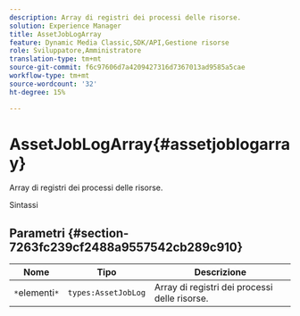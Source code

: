 ```yaml
---
description: Array di registri dei processi delle risorse.
solution: Experience Manager
title: AssetJobLogArray
feature: Dynamic Media Classic,SDK/API,Gestione risorse
role: Sviluppatore,Amministratore
translation-type: tm+mt
source-git-commit: f6c97606d7a4209427316d7367013ad9585a5cae
workflow-type: tm+mt
source-wordcount: '32'
ht-degree: 15%

---
```



# AssetJobLogArray{#assetjoblogarray}

Array di registri dei processi delle risorse.

Sintassi

## Parametri {#section-7263fc239cf2488a9557542cb289c910}

| Nome | Tipo | Descrizione |
|---|---|---|
| `*`elementi`*` | `types:AssetJobLog` | Array di registri dei processi delle risorse. |

